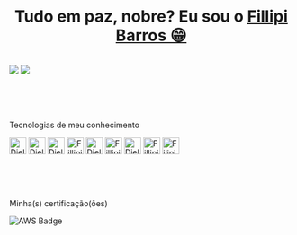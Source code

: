 <div>
  
  <h1 align="center">
    	Tudo em paz, nobre? Eu sou o 
	 <a href="https://www.linkedin.com/in/fillipi-barros-161461211/">Fillipi Barros 😁</a>
  </h1>
  
</div>


<div style="display: inline_block" ><br>

<div>
	<img src="https://github-readme-stats.vercel.app/api?username={username}&theme=blue-green"/>
	<img heigth="180em" src="https://github-readme-stats.vercel.app/api/top-langs/?username=torugah&layout=compact&langs_count=16&theme=darcula"/>
</div>

<div style="display: inline_block" ><br>

  </br></br><p>Tecnologias de meu conhecimento</p>

  <img align="center" alt="Diel-HTML5" height="30" src="https://img.shields.io/badge/HTML5-E34F26?style=for-the-badge&logo=html5&logoColor=white" />
  
  <img align="center" alt="Diel-CSS3" height="30" src="https://img.shields.io/badge/CSS3-1572B6?style=for-the-badge&logo=css3&logoColor=white" />
  
  <img align="center" alt="Diel-Javascript" height="30" src="https://img.shields.io/badge/JavaScript-323330?style=for-the-badge&logo=javascript&logoColor=F7DF1E" />

  <img align="center" alt="Fillipi-React" height="30" src="https://img.shields.io/badge/React-20232A?style=for-the-badge&logo=react&logoColor=61DAFB" />
  
  <img align="center" alt="Diel-Java" height="30" src="https://img.shields.io/badge/Java-ED8B00?style=for-the-badge&logo=openjdk&logoColor=white" />

  <img align="center" alt="Fillipi-Hibernate" height="30" src="https://img.shields.io/badge/Hibernate-59666C?style=for-the-badge&logo=Hibernate&logoColor=white" />
  
  <img align="center" alt="Diel-Mysql" height="30" src="https://img.shields.io/badge/MySQL-00000F?style=for-the-badge&logo=mysql&logoColor=white"/>

  <img align="center" alt="Fillipi-AWS" height="30" src="https://img.shields.io/badge/Amazon_AWS-232F3E?style=for-the-badge&logo=amazon-aws&logoColor=white" />

  <img align="center" alt="Filipi-GIT" height="30" src="https://img.shields.io/badge/GIT-E44C30?style=for-the-badge&logo=git&logoColor=white" />

<div style="display: inline_block" ><br>

</br></br><p>Minha(s) certificação(ões)</p>

![AWS Badge](https://images.credly.com/size/110x110/images/00634f82-b07f-4bbd-a6bb-53de397fc3a6/image.png)






